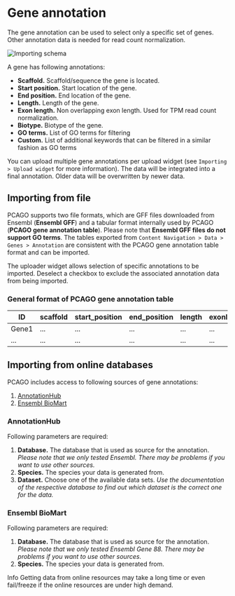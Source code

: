 # Gene annotation

The gene annotation can be used to select only a specific set of genes. Other annotation
data is needed for read count normalization.

![Importing schema](helppages/importingOverviewGeneAnnotation.png)

A gene has following annotations:

* **Scaffold.** Scaffold/sequence the gene is located.
* **Start position.** Start location of the gene.
* **End position.** End location of the gene.
* **Length.** Length of the gene.
* **Exon length.** Non overlapping exon length. Used for TPM read count normalization.
* **Biotype.** Biotype of the gene.
* **GO terms.** List of GO terms for filtering
* **Custom.** List of additional keywords that can be filtered in a similar fashion as GO terms

You can upload multiple gene annotations per upload widget (see `Importing > Upload widget` for more information).
The data will be integrated into a final annotation. Older data will be overwritten by newer data.

## Importing from file

PCAGO supports two file formats, which are GFF files downloaded from Ensembl (**Ensembl GFF**) and
a tabular format internally used by PCAGO (**PCAGO gene annotation table**). Please note that
**Ensembl GFF files do not support GO terms**. The tables exported from `Content Navigation > Data > Genes > Annotation`
are consistent with the PCAGO gene annotation table format and can be imported.

The uploader widget allows selection of specific annotations to be imported.
Deselect a checkbox to exclude the associated annotation data from being imported.

### General format of PCAGO gene annotation table

| ID    | scaffold | start_position | end_position | length | exonlength | biotype | go_ids | custom |
|-------|----------|----------------|--------------|--------|------------|---------|----------|--------|
| Gene1 | ...      | ...            | ...          | ...    | ...        | ...     | term1&#124;term2&#124;... | custom1&#124;custom2&#124;...      |
| ...   | ...      | ...            | ...          | ...    | ...        | ...     | ...      | ... |

## Importing from online databases

PCAGO includes access to following sources of gene annotations:

1. [AnnotationHub](https://bioconductor.org/packages/release/bioc/html/AnnotationHub.html)
2. [Ensembl BioMart](http://www.ensembl.org/biomart/)

### AnnotationHub

Following parameters are required:

1. **Database.** The database that is used as source for the annotation. *Please note that we only tested Ensembl. There may be problems if you want to use other sources.*
2. **Species.** The species your data is generated from.
3. **Dataset.** Choose one of the available data sets. *Use the documentation of the respective database to find out which dataset is the correct one for the data.*

### Ensembl BioMart

Following parameters are required:

1. **Database.** The database that is used as source for the annotation. *Please note that we only tested Ensembl Gene 88. There may be problems if you want to use other sources.*
2. **Species.** The species your data is generated from.

<div class="well help-box">
<label>Info</label>  Getting data from online resources may take a long time or even fail/freeze if the online resources are under high demand.
</div>
